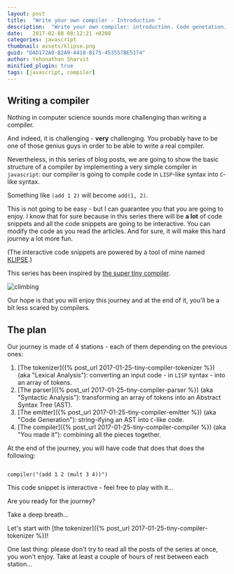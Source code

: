```yaml
---
layout: post
title:  "Write your own compiler - Introduction "
description:  "Write your own compiler: introduction. Code genetation. AST. Abstract syntax tree. lisp. javascript."
date:   2017-02-08 08:12:21 +0200
categories: javascript
thumbnail: assets/klipse.png
guid: "DAD172A0-B2A9-4418-B175-453557BE5174"
author: Yehonathan Sharvit
minified_plugin: true
tags: [javascript, compiler]
---
```


## Writing a compiler

Nothing in computer science sounds more challenging than writing a compiler.

And indeed, it is challenging - **very** challenging. You probably have to be one of those genius guys in order to be able to write a real compiler.

Nevertheless, in this series of blog posts, we are going to show the basic structure of a compiler by implementing a very simple compiler in `javascript`: our compiler is going to compile code in `LISP`-like syntax into `C`-like syntax.

Something like `(add 1 2)` will become `add(1, 2)`.

This is not going to be easy - but I can guarantee you that you are going to enjoy. I know that for sure because in this series there will be **a lot** of code snippets and all the code snippets are going to be interactive. You can modify the code as you read the articles. And for sure, it will make this hard journey a lot more fun.

(The interactive code snippets are powered by a tool of mine named [KLIPSE](https://github.com/viebel/klipse).)

This series has been inspired by [the super tiny compiler](https://github.com/thejameskyle/the-super-tiny-compiler).

![climbing](/assets/climbing.jpg)

Our hope is that you will enjoy this journey and at the end of it, you'll be a bit less scared by compilers.


## The plan

Our journey is made of 4 stations - each of them depending on the previous ones:

1. [The tokenizer]({% post_url 2017-01-25-tiny-compiler-tokenizer %}) (aka "Lexical Analysis"): converting an input code - in `LISP` syntax - into an array of tokens.
2. [The parser]({% post_url 2017-01-25-tiny-compiler-parser %}) (aka "Syntactic Analysis"): transforming an array of tokens into an Abstract Syntax Tree (AST).
3. [The emitter]({% post_url 2017-01-25-tiny-compiler-emitter %}) (aka "Code Generation"): string-ifying an AST into `C`-like code.
4. [The compiler]({% post_url 2017-01-25-tiny-compiler-compiler %}) (aka "You made it"): combining all the pieces together.

At the end of the journey, you will have code that does that does the following:

<pre><code class="language-eval-js" data-external-libs="https://raw.githubusercontent.com/viebel/javascript-toolbelt/master/lib/compiler.js">
compiler("(add 1 2 (mult 3 4))")
</code></pre>

This code snippet is interactive - feel free to play with it...

Are you ready for the journey?


Take a deep breath...

Let's start with [the tokenizer]({% post_url 2017-01-25-tiny-compiler-tokenizer %})!

One last thing: please don't try to read all the posts of the series at once, you won't enjoy. Take at least a couple of hours of rest between each station...



